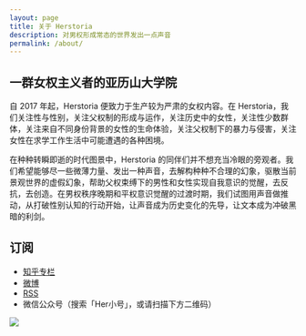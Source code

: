 ```yaml
---
layout: page
title: 关于 Herstoria
description: 对男权形成常态的世界发出一点声音
permalink: /about/
---
```


## 一群女权主义者的亚历山大学院

自 2017 年起，Herstoria 便致力于生产较为严肃的女权内容。在 Herstoria，我们关注性与性别，关注父权制的形成与运作，关注历史中的女性，关注性少数群体，关注来自不同身份背景的女性的生命体验，关注父权制下的暴力与侵害，关注女性在求学工作生活中可能遭遇的各种困境。

在种种转瞬即逝的时代图景中，Herstoria 的同伴们并不想充当冷眼的旁观者。我们希望能够尽一些微薄力量、发出一种声音，去解构种种不合理的幻象，驱散当前景观世界的虚假幻象，帮助父权束缚下的男性和女性实现自我意识的觉醒，去反抗，去创造。在男权秩序晚期和平权意识觉醒的过渡时期，我们试图用声音做推动，从打破性别认知的行动开始，让声音成为历史变化的先导，让文本成为冲破黑暗的利剑。

## 订阅

- [知乎专栏](https://zhuanlan.zhihu.com/herstoria)
- [微博](https://weibo.com/u/6369020131)
- [RSS](https://herstoria.me/feed.xml)
- 微信公众号（搜索「Her小号」，或请扫描下方二维码）

<img class="img-fluid" src="../images/footer.png">
